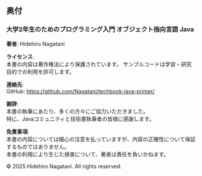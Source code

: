 <div class="colophon-page">

## 奥付

### 大学2年生のためのプログラミング入門 オブジェクト指向言語 Java

<div class="colophon-info">

**著者**: Hidehiro Nagatani

**ライセンス**:  
本書の内容は著作権法により保護されています。
サンプルコードは学習・研究目的での利用を許可します。

**連絡先**:  
GitHub: https://github.com/Nagatani/techbook-java-primer/

**謝辞**:  
本書の執筆にあたり、多くの方々にご協力いただきました。  
特に、Javaコミュニティと技術書執筆者の皆様に感謝します。

**免責事項**:  
本書の内容については細心の注意を払っていますが、内容の正確性について保証するものではありません。  
本書の利用により生じた損害について、著者は責任を負いかねます。

</div>

  <div class="colophon-footer">© 2025 Hidehiro Nagatani. All rights reserved.</div>

</div>
